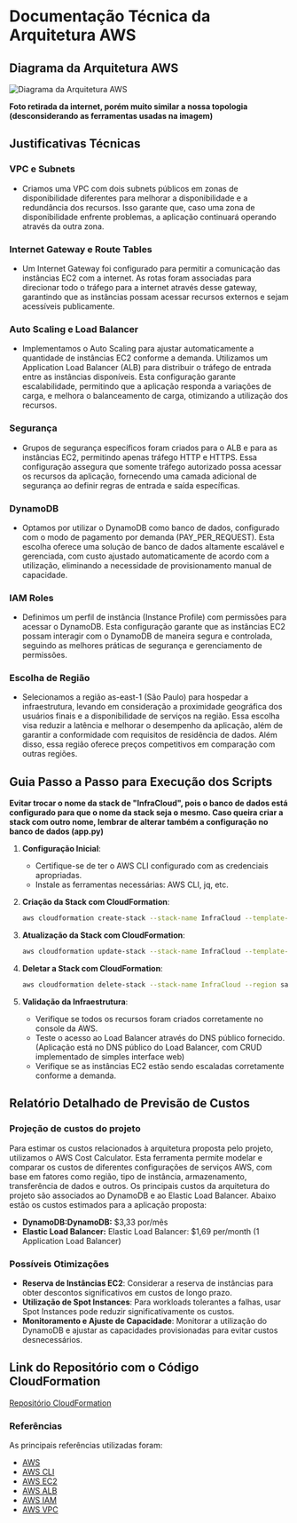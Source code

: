 
# Documentação Técnica da Arquitetura AWS

## Diagrama da Arquitetura AWS

![Diagrama da Arquitetura AWS](https://miro.medium.com/v2/resize:fit:586/0*1bsqQcqYTtkeO6cq.png)

**Foto retirada da internet, porém muito similar a nossa topologia (desconsiderando as ferramentas usadas na imagem)**

## Justificativas Técnicas

### VPC e Subnets
- Criamos uma VPC com dois subnets públicos em zonas de disponibilidade diferentes para melhorar a disponibilidade e a redundância dos recursos. Isso garante que, caso uma zona de disponibilidade enfrente problemas, a aplicação continuará operando através da outra zona.

### Internet Gateway e Route Tables
- Um Internet Gateway foi configurado para permitir a comunicação das instâncias EC2 com a internet. As rotas foram associadas para direcionar todo o tráfego para a internet através desse gateway, garantindo que as instâncias possam acessar recursos externos e sejam acessíveis publicamente.

### Auto Scaling e Load Balancer
- Implementamos o Auto Scaling para ajustar automaticamente a quantidade de instâncias EC2 conforme a demanda. Utilizamos um Application Load Balancer (ALB) para distribuir o tráfego de entrada entre as instâncias disponíveis. Esta configuração garante escalabilidade, permitindo que a aplicação responda a variações de carga, e melhora o balanceamento de carga, otimizando a utilização dos recursos.

### Segurança
- Grupos de segurança específicos foram criados para o ALB e para as instâncias EC2, permitindo apenas tráfego HTTP e HTTPS. Essa configuração assegura que somente tráfego autorizado possa acessar os recursos da aplicação, fornecendo uma camada adicional de segurança ao definir regras de entrada e saída específicas.

### DynamoDB
- Optamos por utilizar o DynamoDB como banco de dados, configurado com o modo de pagamento por demanda (PAY_PER_REQUEST). Esta escolha oferece uma solução de banco de dados altamente escalável e gerenciada, com custo ajustado automaticamente de acordo com a utilização, eliminando a necessidade de provisionamento manual de capacidade.

### IAM Roles
- Definimos um perfil de instância (Instance Profile) com permissões para acessar o DynamoDB. Esta configuração garante que as instâncias EC2 possam interagir com o DynamoDB de maneira segura e controlada, seguindo as melhores práticas de segurança e gerenciamento de permissões.

### Escolha de Região
- Selecionamos a região as-east-1 (São Paulo) para hospedar a infraestrutura, levando em consideração a proximidade geográfica dos usuários finais e a disponibilidade de serviços na região. Essa escolha visa reduzir a latência e melhorar o desempenho da aplicação, além de garantir a conformidade com requisitos de residência de dados. Além disso, essa região oferece preços competitivos em comparação com outras regiões.

## Guia Passo a Passo para Execução dos Scripts

**Evitar trocar o nome da stack de "InfraCloud", pois o banco de dados está configurado para que o nome da stack seja o mesmo. Caso queira criar a stack com outro nome, lembrar de alterar também a configuração no banco de dados (app.py)**

1. **Configuração Inicial**:
    - Certifique-se de ter o AWS CLI configurado com as credenciais apropriadas.
    - Instale as ferramentas necessárias: AWS CLI, jq, etc.

2. **Criação da Stack com CloudFormation**:
    ```bash
    aws cloudformation create-stack --stack-name InfraCloud --template-body file://infra.yaml --capabilities CAPABILITY_IAM --region sa-east-1

    ```

3. **Atualização da Stack com CloudFormation**:
    ```bash
    aws cloudformation update-stack --stack-name InfraCloud --template-body file://infra.yaml --capabilities CAPABILITY_IAM --region sa-east-1

    ```

4. **Deletar a Stack com CloudFormation**:
    ```bash
    aws cloudformation delete-stack --stack-name InfraCloud --region sa-east-1
    ```

5. **Validação da Infraestrutura**:
    - Verifique se todos os recursos foram criados corretamente no console da AWS.
    - Teste o acesso ao Load Balancer através do DNS público fornecido. (Aplicação está no DNS público do Load Balancer, com CRUD implementado de simples interface web)
    - Verifique se as instâncias EC2 estão sendo escaladas corretamente conforme a demanda.

## Relatório Detalhado de Previsão de Custos

### Projeção de custos do projeto

Para estimar os custos relacionados à arquitetura proposta pelo projeto, utilizamos o AWS Cost Calculator. Esta ferramenta permite modelar e comparar os custos de diferentes configurações de serviços AWS, com base em fatores como região, tipo de instância, armazenamento, transferência de dados e outros. Os principais custos da arquitetura do projeto são associados ao DynamoDB e ao Elastic Load Balancer. Abaixo estão os custos estimados para a aplicação proposta:

- **DynamoDB:DynamoDB:** $3,33 por/mês
- **Elastic Load Balancer:** Elastic Load Balancer: $1,69 per/month (1 Application Load Balancer)


### Possíveis Otimizações
- **Reserva de Instâncias EC2**: Considerar a reserva de instâncias para obter descontos significativos em custos de longo prazo.
- **Utilização de Spot Instances**: Para workloads tolerantes a falhas, usar Spot Instances pode reduzir significativamente os custos.
- **Monitoramento e Ajuste de Capacidade**: Monitorar a utilização do DynamoDB e ajustar as capacidades provisionadas para evitar custos desnecessários.

## Link do Repositório com o Código CloudFormation

[Repositório CloudFormation](https://github.com/DouglasCelestino/aplicacaoCloud.git)


### Referências
As principais referências utilizadas foram:

- [AWS](https://aws.amazon.com/pt/)
- [AWS CLI](https://aws.amazon.com/pt/cli/)
- [AWS EC2](https://aws.amazon.com/pt/ec2/)
- [AWS ALB](https://aws.amazon.com/pt/elasticloadbalancing/)
- [AWS IAM](https://aws.amazon.com/pt/iam/)
- [AWS VPC](https://aws.amazon.com/pt/vpc/)